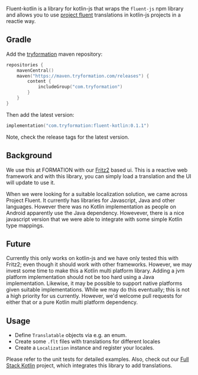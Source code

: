 Fluent-kotlin is a library for kotlin-js that wraps the `fluent-js` npm library and allows you to use [project fluent](https://projectfluent.org/) translations in kotlin-js projects in a reactie way.

## Gradle

Add the [tryformation](https://tryformation.com) maven repository:

```kotlin
repositories {
    mavenCentral()
    maven("https://maven.tryformation.com/releases") {
        content {
            includeGroup("com.tryformation")
        }
    }
}
```

Then add the latest version:

```kotlin
implementation("com.tryformation:fluent-kotlin:0.1.1")
```

Note, check the release tags for the latest version.


## Background

We use this at FORMATION with our [Fritz2](https://www.fritz2.dev/) based ui. This is a reactive web framework and with this library, you can simply load a translation and the UI will update to use it.

When we were looking for a suitable localization solution, we came across Project Fluent. It currently has libraries for Javascript, Java and other languages. However there was no Kotlin implementation as people on Android apparently use the Java dependency. Howevever, there is a nice javascript version that we were able to integrate with some simple Kotlin type mappings.

## Future

Currently this only works on kotlin-js and we have only tested this with Fritz2; even though it should work with other frameworks. However, we may invest some time to make this a Kotlin multi platform library. Adding a jvm platform implementation should not be too hard using a Java implementation. Likewise, it may be possible to support native platforms given suitable implementations. While we may do this eventually; this is not a high priority for us currently. However, we'd welcome pull requests for either that or a pure Kotlin multi platform dependency.

## Usage

- Define `Translatable` objects via e.g. an enum.
- Create some `.flt` files with translations for different locales
- Create a `Localization` instance and register your locales.

Please refer to the unit tests for detailed examples. Also, check out our [Full Stack Kotlin](https://github.com/formation-res/kt-fullstack-demo) project, which integrates this library to add translations.
